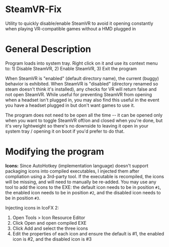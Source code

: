 # SteamVR-Fix
Utility to quickly disable/enable SteamVR to avoid it opening constantly when playing VR-compatible games without a HMD plugged in

# General Description
Program loads into system tray. Right click on it and use its context menu to: 1) Disable SteamVR, 2) Enable SteamVR, 3) Exit the program

When SteamVR is "enabled" (default directory name), the current (buggy) behavior is exhibited. When SteamVR is "disabled" (directory renamed so steam doesn't think it's installed), any checks for VR will return false and not open SteamVR. While useful for preventing SteamVR from opening when a headset isn't plugged in, you may also find this useful in the event you have a headset plugged in but don't want games to use it.

The program does not need to be open all the time -- it can be opened only when you want to toggle SteamVR off/on and closed when you're done, but it's very lightweight so there's no downside to leaving it open in your system tray / opening it on boot if you'd prefer to do that.

# Modifying the program

**Icons:** Since AutoHotkey (implementation language) doesn't support packaging icons into compiled executables, I injected them after compliation using a 3rd-party tool. If the executable is recompiled, the icons will be missing, and will need to manually be re-added. You may use any tool to add the icons to the EXE: the default icon needs to be in position `#1`, the enabled icon needs to be in position `#2`, and the disabled icon needs to be in position `#3`.

Injecting icons in IcoFX 2: 
1. Open Tools > Icon Resource Editor
2. Click Open and open compiled EXE
3. Click Add and select the three icons
4. Edit the properties of each icon and ensure the default is #1, the enabled icon is #2, and the disabled icon is #3
